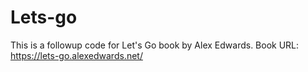 # Lets-go
This is a followup code for Let's Go book by Alex Edwards.
Book URL: https://lets-go.alexedwards.net/